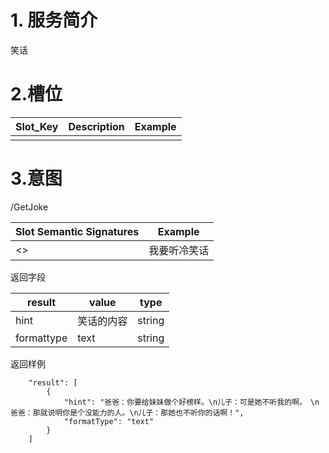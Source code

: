 # 1. 服务简介

笑话

# 2.槽位

| **Slot\_Key** | **Description** | **Example** |
| --- | --- | --- |
|  |  |  |

# 3.意图

\/GetJoke

| **Slot Semantic Signatures** | **Example** |
| --- | --- |
| &lt;&gt; | 我要听冷笑话 |

返回字段

| **result** | **value** | **type** |
| --- | --- | --- |
| hint | 笑话的内容 | string |
| formattype | text | string |

返回样例

```
    "result": [
        {
            "hint": "爸爸：你要给妹妹做个好榜样。\n儿子：可是她不听我的啊。　\n爸爸：那就说明你是个没能力的人。\n儿子：那她也不听你的话啊！",
            "formatType": "text"
        }
    ]
```

